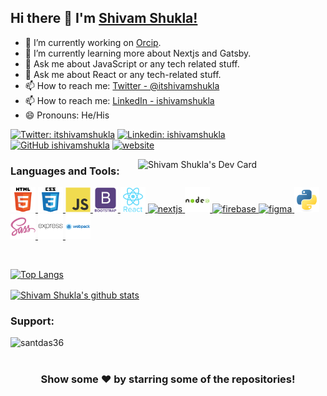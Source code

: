 
## Hi there 👋 I'm [Shivam Shukla!](https://ishivamshukla.in)

<!-- ### Connect with me:
<a href="https://instagram.com/ishivamshukla" target="blank"><img align="center" src="https://cdn3.iconfinder.com/data/icons/2018-social-media-logotypes/1000/2018_social_media_popular_app_logo_instagram-64.png" alt="santdas36" height="40" width="40" /></a>
<a href="https://linkedin.com/in/ishivamshukla" target="blank"><img align="center" src="https://cdn0.iconfinder.com/data/icons/social-circle-3/72/Linkedin-64.png" alt="santdas36" height="40" width="40" style="margin-left: 10px" /></a>
<a href="https://fb.com/itshivamshukla" target="blank"><img align="center" src="https://cdn2.iconfinder.com/data/icons/social-media-2285/512/1_Facebook_colored_svg_copy-64.png" alt="santdas36" height="40" width="40" style="margin-left: 10px" /></a>
<a href="https://twitter.com/itshivamshukla" target="blank"><img align="center" src="https://cdn2.iconfinder.com/data/icons/social-media-2285/512/1_Twitter2_colored_svg-64.png" alt="santdas36" height="40" width="40" style="margin-left: 10px" /></a>
<br/>
<br/> -->


- 🔭 I’m currently working on [Orcip](https://orcip.com/).
- 🌱 I’m currently learning more about Nextjs and Gatsby.
- 💬 Ask me about JavaScript or any tech related stuff.
- 💬 Ask me about React or any tech-related stuff.
- 📫 How to reach me: [Twitter - @itshivamshukla](https://twitter.com/itshivamshukla)
- 📫 How to reach me: [LinkedIn - ishivamshukla](https://linkedin.com/in/ishivamshukla)
- 😄 Pronouns: He/His

[![Twitter: itshivamshukla](https://img.shields.io/twitter/follow/itshivamshukla?style=social)](https://twitter.com/itshivamshukla)
[![Linkedin: ishivamshukla](https://img.shields.io/badge/-ishivamshukla-blue?style=flat-square&logo=Linkedin&logoColor=white&link=https://www.linkedin.com/in/ishivamshukla/)](https://www.linkedin.com/in/ishivamshukla/)
[![GitHub ishivamshukla](https://img.shields.io/github/followers/ishivamshukla?label=follow&style=social)](https://github.com/ishivamshukla)
[![website](https://img.shields.io/badge/PortfolioWebsite-ishivamshukla.in-2648ff?style=flat-square&logo=google-chrome)](https://ishivamshukla.in/)


<a href="https://app.daily.dev/ishivamshukla"><img align="right" src="https://api.daily.dev/devcards/a4245da21dc747d88629a1241ceaf901.png?r=vbd" width="300" alt="Shivam Shukla's Dev Card"/></a>


<h3 align="left">Languages and Tools:</h3>
<p align="left"> 
  <a href="https://www.w3.org/html/" target="_blank"> <img src="https://raw.githubusercontent.com/devicons/devicon/master/icons/html5/html5-original-wordmark.svg" alt="html5" width="40" height="40"/> </a> 
 <a href="https://www.w3schools.com/css/" target="_blank"> <img src="https://raw.githubusercontent.com/devicons/devicon/master/icons/css3/css3-original-wordmark.svg" alt="css3" width="40" height="40"/> </a> 
  <a href="https://developer.mozilla.org/en-US/docs/Web/JavaScript" target="_blank"> <img src="https://raw.githubusercontent.com/devicons/devicon/master/icons/javascript/javascript-original.svg" alt="javascript" width="40" height="40"/> </a> 
  <a href="https://getbootstrap.com" target="_blank"> <img src="https://raw.githubusercontent.com/devicons/devicon/master/icons/bootstrap/bootstrap-plain-wordmark.svg" alt="bootstrap" width="40" height="40"/> </a>
  <a href="https://reactjs.org/" target="_blank"> <img src="https://raw.githubusercontent.com/devicons/devicon/master/icons/react/react-original-wordmark.svg" alt="react" width="40" height="40"/> </a> 
 <a href="https://nextjs.org/" target="_blank"> <img src="https://cdn.worldvectorlogo.com/logos/nextjs-3.svg" alt="nextjs" width="40" height="40"/> </a> 
 <a href="https://nodejs.org" target="_blank"> <img src="https://raw.githubusercontent.com/devicons/devicon/master/icons/nodejs/nodejs-original-wordmark.svg" alt="nodejs" width="40" height="40"/> </a> 
  <a href="https://firebase.google.com/" target="_blank"> <img src="https://www.vectorlogo.zone/logos/firebase/firebase-icon.svg" alt="firebase" width="40" height="40"/> </a> 
  <a href="https://www.figma.com/" target="_blank"> <img src="https://www.vectorlogo.zone/logos/figma/figma-icon.svg" alt="figma" width="40" height="40"/> </a> 
 <a href="https://www.python.org" target="_blank"> <img src="https://raw.githubusercontent.com/devicons/devicon/master/icons/python/python-original.svg" alt="python" width="40" height="40"/> </a> 
 <a href="https://sass-lang.com" target="_blank"> <img src="https://raw.githubusercontent.com/devicons/devicon/master/icons/sass/sass-original.svg" alt="sass" width="40" height="40"/> </a>  
  <a href="https://expressjs.com" target="_blank"> <img src="https://raw.githubusercontent.com/devicons/devicon/master/icons/express/express-original-wordmark.svg" alt="express" width="40" height="40"/> </a> 
 <a href="https://webpack.js.org" target="_blank"> <img src="https://raw.githubusercontent.com/devicons/devicon/d00d0969292a6569d45b06d3f350f463a0107b0d/icons/webpack/webpack-original-wordmark.svg" alt="webpack" width="40" height="40"/> 
   </p>

<br/>


 ![Top Langs](https://github-readme-stats.vercel.app/api/top-langs/?username=ishivamshukla&layout=compact&hide=html)

<a href="https://github.com/ishivamshukla">
 <img align="center" src="https://github-readme-stats.vercel.app/api?username=ishivamshukla&show_icons=true&theme=light&line_height=27" alt="Shivam Shukla's github stats"/>
</a>
  
  <h3 align="left">Support:</h3>
<p><a href="https://www.buymeacoffee.com/ishivamshukla"> <img align="left" src="https://cdn.buymeacoffee.com/buttons/v2/default-yellow.png" height="50" width="150" alt="santdas36" /></a></p><br><br>
  

<div align="center">

### Show some ❤️ by starring some of the repositories!

</div>
